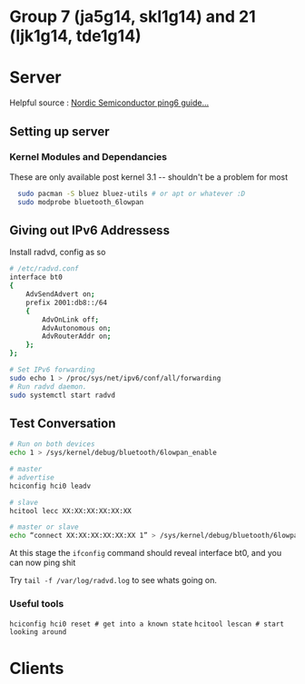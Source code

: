 # Group 7 (ja5g14, skl1g14)  and 21 (ljk1g14, tde1g14)

# Server
Helpful source : [Nordic Semiconductor ping6 guide...](http://infocenter.nordicsemi.com/index.jsp?topic=%2Fcom.nordic.infocenter.iotsdk.v0.9.0%2Fiot_sdk_user_guides_linux_commands.html&cp=4_1_0_2_5)
## Setting up server

### Kernel Modules and Dependancies

These are only available post kernel 3.1 -- shouldn't be a problem for most

``` bash
  sudo pacman -S bluez bluez-utils # or apt or whatever :D 
  sudo modprobe bluetooth_6lowpan
```

## Giving out IPv6 Addressess

Install radvd, config as so

``` bash
# /etc/radvd.conf
interface bt0
{
    AdvSendAdvert on;
    prefix 2001:db8::/64
    {
        AdvOnLink off;
        AdvAutonomous on;
        AdvRouterAddr on;
    };
};

# Set IPv6 forwarding
sudo echo 1 > /proc/sys/net/ipv6/conf/all/forwarding
# Run radvd daemon.
sudo systemctl start radvd
```
## Test Conversation

``` bash 
# Run on both devices
echo 1 > /sys/kernel/debug/bluetooth/6lowpan_enable

# master 
# advertise
hciconfig hci0 leadv

# slave
hcitool lecc XX:XX:XX:XX:XX:XX

# master or slave
echo “connect XX:XX:XX:XX:XX:XX 1” > /sys/kernel/debug/bluetooth/6lowpan_control
```

At this stage the `ifconfig` command should reveal interface bt0, and you can now ping shit

Try `tail -f /var/log/radvd.log` to see whats going on.

### Useful tools

`hciconfig hci0 reset # get into a known state`
`hcitool lescan # start looking around`

# Clients
